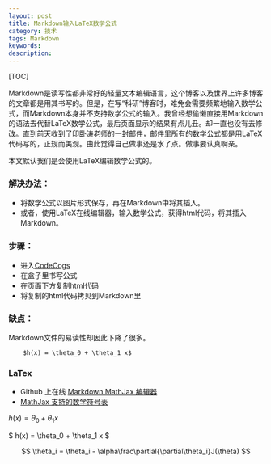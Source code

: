 ```yaml
---
layout: post
title: Markdown输入LaTeX数学公式
category: 技术
tags: Markdown
keywords: 
description: 
---
```


[TOC]

Markdown是读写性都非常好的轻量文本编辑语言，这个博客以及世界上许多博客的文章都是用其书写的。但是，在写“科研”博客时，难免会需要频繁地输入数学公式，而Markdown本身并不支持数学公式的输入。我曾经想偷懒直接用Markdown的语法去代替LaTeX数学公式，最后页面显示的结果有点儿丑。却一直也没有去修改。直到前天收到了[印卧涛](http://www.math.ucla.edu/%7Ewotaoyin/)老师的一封邮件，邮件里所有的数学公式都是用LaTeX代码写的，正规而美观。由此觉得自己做事还是水了点。做事要认真啊亲。

本文默认我们是会使用LaTeX编辑数学公式的。

### 解决办法：

- 将数学公式以图片形式保存，再在Markdown中将其插入。
- 或者，使用LaTeX在线编辑器，输入数学公式，获得html代码，将其插入Markdown。

### 步骤：

- 进入[CodeCogs](http://www.codecogs.com/latex/eqneditor.php)
- 在盒子里书写公式
- 在页面下方复制html代码
- 将复制的html代码拷贝到Markdown里

### 缺点：
Markdown文件的易读性却因此下降了很多。

        $h(x) = \theta_0 + \theta_1 x$

### LaTex 
- Github 上在线 [Markdown MathJax 编辑器](https://kerzol.github.io/markdown-mathjax/editor.html)
-  [MathJax 支持的数学符号表](https://mirrors.tuna.tsinghua.edu.cn/CTAN/info/symbols/math/maths-symbols.pdf)

 $h(x) = \theta_0 + \theta_1 x$

 $ h(x) = \theta_0 + \theta_1 x $

$$
\theta_i = \theta_i - \alpha\frac\partial{\partial\theta_i}J(\theta)
$$